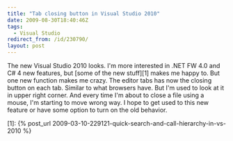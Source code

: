 ```yaml
---
title: "Tab closing button in Visual Studio 2010"
date: 2009-08-30T18:40:46Z
tags:
  - Visual Studio
redirect_from: /id/230790/
layout: post
---
```

The new Visual Studio 2010 looks. I'm more interested in .NET FW 4.0 and C# 4 new features, but [some of the new stuff][1] makes me happy to. But one new function makes me crazy. The editor tabs has now the closing button on each tab. Similar to what browsers have. But I'm used to look at it in upper right corner. And every time I'm about to close a file using a mouse, I'm starting to move wrong way. I hope to get used to this new feature or have some option to turn on the old behavior.

[1]: {% post_url 2009-03-10-229121-quick-search-and-call-hierarchy-in-vs-2010 %}